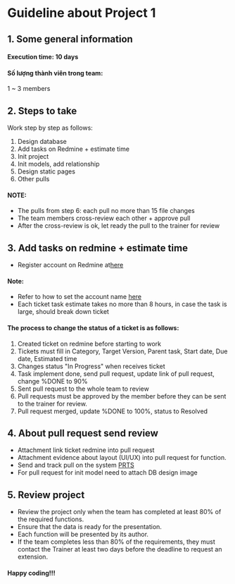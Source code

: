 # Guideline about Project 1

## 1. Some general information
#### Execution time: 10 days
#### Số lượng thành viên trong team:
1 ~ 3 members

## 2. Steps to take
Work step by step as follows:
1. Design database
2. Add tasks on Redmine + estimate time
3. Init project
4. Init models, add relationship
5. Design static pages
6. Other pulls

#### NOTE:
- The pulls from step 6: each pull no more than 15 file changes
- The team members cross-review each other + approve pull
- After the cross-review is ok, let ready the pull to the trainer for review

## 3. Add tasks on redmine + estimate time
- Register account on Redmine at[here](https://edu-redmine.sun-asterisk.vn/)

#### Note:
- Refer to how to set the account name [here](https://github.com/framgia/Training-Guideline/blob/master/Rails/RegisterEduRedmine.png)
- Each ticket task estimate takes no more than 8 hours, in case the task is large, should break down ticket

#### The process to change the status of a ticket is as follows:
1. Created ticket on redmine before starting to work
2. Tickets must fill in Category, Target Version, Parent task, Start date, Due date, Estimated time
3. Changes status "In Progress" when receives ticket
4. Task implement done, send pull request, update link of pull request, change %DONE to 90%
5. Sent pull request to the whole team to review
6. Pull requests must be approved by the member before they can be sent to the trainer for review.
7. Pull request merged, update %DONE to 100%, status to Resolved

## 4. About pull request send review
- Attachment link ticket redmine into pull request
- Attachment evidence about layout (UI/UX) into pull request for function.
- Send and track pull on the system [PRTS](https://prts.sun-asterisk.vn/)
- For pull request for init model need to attach DB design image

## 5. Review project
- Review the project only when the team has completed at least 80% of the required functions.
- Ensure that the data is ready for the presentation.
- Each function will be presented by its author.
- If the team completes less than 80% of the requirements, they must contact the Trainer at least two days before the deadline to request an extension.

#### Happy coding!!!
